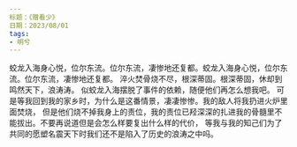 ```yaml
---
标题：《赠看少》
日期：2023/08/01
tags:
- 明兮
---
```

蛟龙入海身心悦，位尔东流。位尔东流，凄惨地还复都。蛟龙入海身心悦，位尔东流。位尔东流，凄惨地还复都。
淬火焚骨烧不尽，根深蒂固。根深蒂固，休却到鸣然天下，浪涛涛。
似蛟龙入海摆脱了事件的依赖，随便他们再怎么想我吧。
可是等我回到我的家乡时，为什么是这番情景，凄凄惨惨。我的敌人将我扔进火炉里面焚烧，
但是他们烧不掉我身上的责位，我的责位已羟深深的扎进我的骨髓里不能拔出。不要再说道但是会怎么样要复出什么样的代价，
等我与我的知己们为了共同的愿塑名震天下时我们还不是陷入了历史的浪涛之中吗。
